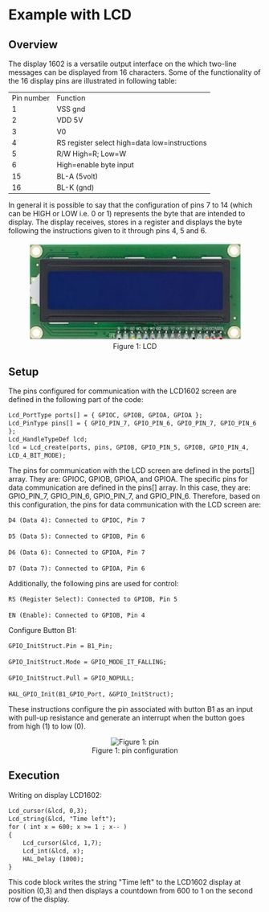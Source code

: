 # Example with LCD



## Overview

The display 1602 is a versatile output interface on the which two-line messages can be displayed from 16 characters.
Some of the functionality of the 16 display pins are illustrated in following table:


<table>
<tr><td>Pin number </td><td>Function </td></tr>
<tr><td>1 </td><td>VSS gnd</td></tr>
<tr><td>2 </td><td>VDD 5V</td></tr>
<tr><td>3 </td><td>V0 </td></tr>
<tr><td>4 </td><td>RS register select high=data low=instructions </td></tr>
<tr><td>5 </td><td>R/W High=R; Low=W </td></tr>
<tr><td>6 </td><td>High=enable byte input </td></tr>
<tr><td>15 </td><td>BL-A (5volt) </td></tr>
<tr><td>16 </td><td>BL-K (gnd) </td></tr>
</table>


In general it is possible to say that the configuration of pins 7 to 14 (which can be HIGH or LOW i.e. 0 or 1) represents the byte that are intended to display. The display receives, stores in a register and displays the byte following the instructions given to it through pins 4, 5 and 6.

<figure align="center">
    <img src="Immages/lcd.png" width="580"
         alt="Figure 1: LCD">
    <figcaption>Figure 1: LCD</figcaption>
</figure>



## Setup

The pins configured for communication with the LCD1602 screen are defined in the following part of the code:


    Lcd_PortType ports[] = { GPIOC, GPIOB, GPIOA, GPIOA };
    Lcd_PinType pins[] = { GPIO_PIN_7, GPIO_PIN_6, GPIO_PIN_7, GPIO_PIN_6 };
    Lcd_HandleTypeDef lcd;
    lcd = Lcd_create(ports, pins, GPIOB, GPIO_PIN_5, GPIOB, GPIO_PIN_4, LCD_4_BIT_MODE);
   

The pins for communication with the LCD screen are defined in the ports[] array. They are: GPIOC, GPIOB, GPIOA, and GPIOA.
The specific pins for data communication are defined in the pins[] array. In this case, they are: GPIO_PIN_7, GPIO_PIN_6, GPIO_PIN_7, and GPIO_PIN_6.
Therefore, based on this configuration, the pins for data communication with the LCD screen are:

    D4 (Data 4): Connected to GPIOC, Pin 7

    D5 (Data 5): Connected to GPIOB, Pin 6

    D6 (Data 6): Connected to GPIOA, Pin 7

    D7 (Data 7): Connected to GPIOA, Pin 6

Additionally, the following pins are used for control:

    RS (Register Select): Connected to GPIOB, Pin 5

    EN (Enable): Connected to GPIOB, Pin 4

Configure Button B1:

    GPIO_InitStruct.Pin = B1_Pin;
    
    GPIO_InitStruct.Mode = GPIO_MODE_IT_FALLING;
    
    GPIO_InitStruct.Pull = GPIO_NOPULL;
    
    HAL_GPIO_Init(B1_GPIO_Port, &GPIO_InitStruct);

These instructions configure the pin associated with button B1 as an input with pull-up resistance and generate an interrupt when the button goes from high (1) to low (0).

<figure align="center">
    <img src="Immages/pin_config_zoomed" width="580"
         alt="Figure 1: pin">
    <figcaption>Figure 1: pin configuration</figcaption>
</figure>


## Execution
Writing on display LCD1602:


    Lcd_cursor(&lcd, 0,3);
    Lcd_string(&lcd, "Time left");
    for ( int x = 600; x >= 1 ; x-- )
    {
        Lcd_cursor(&lcd, 1,7);
        Lcd_int(&lcd, x);
        HAL_Delay (1000);
    }

This code block writes the string "Time left" to the LCD1602 display at position (0,3) and then displays a countdown from 600 to 1 on the second row of the display.
